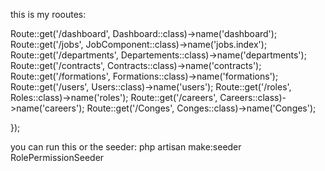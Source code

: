 this is my rooutes:

Route::get('/dashboard', Dashboard::class)->name('dashboard');
Route::get('/jobs', JobComponent::class)->name('jobs.index');
    Route::get('/departments', Departements::class)->name('departments');
    Route::get('/contracts', Contracts::class)->name('contracts');
    Route::get('/formations', Formations::class)->name('formations');
    Route::get('/users', Users::class)->name('users');
    Route::get('/roles', Roles::class)->name('roles');
    Route::get('/careers', Careers::class)->name('careers');
    Route::get('/Conges', Conges::class)->name('Conges');

});

 you can run this or the seeder:
 php artisan make:seeder RolePermissionSeeder                                      
